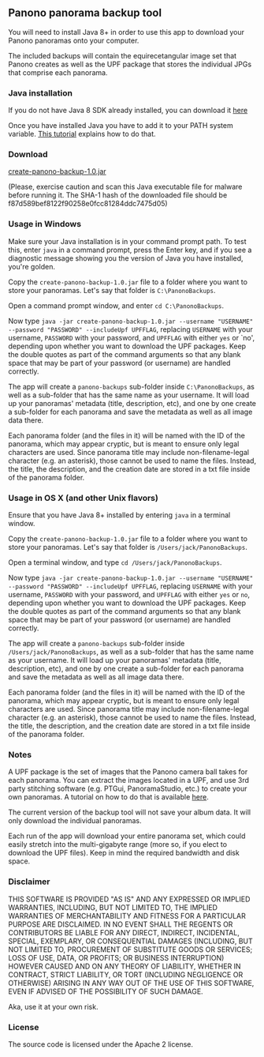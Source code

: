 ## Panono panorama backup tool

You will need to install Java 8+ in order to use this app to download your Panono panoramas onto your computer.

The included backups will contain the equirecetangular image set that Panono creates as well as the UPF package that 
stores the individual JPGs that comprise each panorama.

### Java installation

If you do not have Java 8 SDK already installed, you can download it [here](http://www.oracle.com/technetwork/java/javase/downloads/jdk8-downloads-2133151.html)

Once you have installed Java you have to add it to your PATH system variable. [This tutorial](https://www.java.com/en/download/help/path.xml) explains how to do that.

### Download

[create-panono-backup-1.0.jar](http://radiatic.com/create-panono-backup-1.0.jar)

(Please, exercise caution and scan this Java executable file for malware before running it. The SHA-1 hash of the downloaded 
file should be f87d589bef8122f90258e0fcc81284ddc7475d05)

### Usage in Windows

Make sure your Java installation is in your command prompt path. To test this, enter `java` in a command prompt, 
press the Enter key, and if you see a diagnostic message showing you the version of Java you have installed, you're golden.

Copy the `create-panono-backup-1.0.jar` file to a folder where you want to store your panoramas. Let's say that folder is `C:\PanonoBackups`.

Open a command prompt window, and enter `cd C:\PanonoBackups`.

Now type `java -jar create-panono-backup-1.0.jar --username "USERNAME" --password "PASSWORD" --includeUpf UPFFLAG`, replacing 
`USERNAME` with your username, `PASSWORD` with your password, and `UPFFLAG` with either `yes` or `no', depending upon whether 
you want to download the UPF packages. Keep the double quotes as part of the command arguments so that any blank space that may
be part of your password (or username) are handled correctly.

The app will create a `panono-backups` sub-folder inside `C:\PanonoBackups`, as well as a sub-folder that has the same name
as your username. It will load up your panoramas' metadata (title, description, etc), and one by one create a sub-folder 
for each panorama and save the metadata as well as all image data there.

Each panorama folder (and the files in it) will be named with the ID of the panorama, which may appear cryptic, but is meant
to ensure only legal characters are used. Since panorama title may include non-filename-legal character (e.g. an asterisk), 
those cannot be used to name the files. Instead, the title, the description, and the creation date are stored in a txt file 
inside of the panorama folder.

### Usage in OS X (and other Unix flavors)

Ensure that you have Java 8+ installed by entering `java` in a terminal window.

Copy the `create-panono-backup-1.0.jar` file to a folder where you want to store your panoramas. Let's say that folder 
is `/Users/jack/PanonoBackups`.

Open a terminal window, and type `cd /Users/jack/PanonoBackups`.

Now type `java -jar create-panono-backup-1.0.jar --username "USERNAME" --password "PASSWORD" --includeUpf UPFFLAG`, replacing 
`USERNAME` with your username, `PASSWORD` with your password, and `UPFFLAG` with either `yes` or `no`, depending upon whether 
you want to download the UPF packages. Keep the double quotes as part of the command arguments so that any blank space that may
be part of your password (or username) are handled correctly.

The app will create a `panono-backups` sub-folder inside `/Users/jack/PanonoBackups`, as well as a sub-folder that has the same name
as your username. It will load up your panoramas' metadata (title, description, etc), and one by one create a sub-folder 
for each panorama and save the metadata as well as all image data there.

Each panorama folder (and the files in it) will be named with the ID of the panorama, which may appear cryptic, but is meant
to ensure only legal characters are used. Since panorama title may include non-filename-legal character (e.g. an asterisk), 
those cannot be used to name the files. Instead, the title, the description, and the creation date are stored in a txt file 
inside of the panorama folder.

### Notes

A UPF package is the set of images that the Panono camera ball takes for each panorama. You can extract the images located 
in a UPF, and use 3rd party stitching software (e.g. PTGui, PanoramaStudio, etc.) to create your own panoramas. A tutorial
on how to do that is available 
[here](http://360rumors.com/2017/05/exclusive-stitch-panono-images-offline-fix-panono-stitching-errors.html).

The current version of the backup tool will not save your album data. It will only download the individual panoramas.

Each run of the app will download your entire panorama set, which could easily stretch into the multi-gigabyte range 
(more so, if you elect to download the UPF files). Keep in mind the required bandwidth and disk space.

### Disclaimer

THIS SOFTWARE IS PROVIDED "AS IS" AND ANY EXPRESSED OR IMPLIED WARRANTIES, INCLUDING, BUT NOT LIMITED TO, THE IMPLIED WARRANTIES OF MERCHANTABILITY AND FITNESS FOR A PARTICULAR PURPOSE ARE DISCLAIMED. IN NO EVENT SHALL THE REGENTS OR CONTRIBUTORS BE LIABLE FOR ANY DIRECT, INDIRECT, INCIDENTAL, SPECIAL, EXEMPLARY, OR CONSEQUENTIAL DAMAGES (INCLUDING, BUT NOT LIMITED TO, PROCUREMENT OF SUBSTITUTE GOODS OR SERVICES; LOSS OF USE, DATA, OR PROFITS; OR BUSINESS INTERRUPTION)
HOWEVER CAUSED AND ON ANY THEORY OF LIABILITY, WHETHER IN CONTRACT, STRICT LIABILITY, OR TORT (INCLUDING NEGLIGENCE OR OTHERWISE) ARISING IN ANY WAY OUT OF THE USE OF THIS SOFTWARE, EVEN IF ADVISED OF THE POSSIBILITY OF SUCH DAMAGE.

Aka, use it at your own risk.

### License

The source code is licensed under the Apache 2 license.